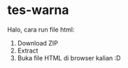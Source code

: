 # tes-warna
Halo, cara run file html:
1. Download ZIP
2. Extract
3. Buka file HTML di browser kalian :D
